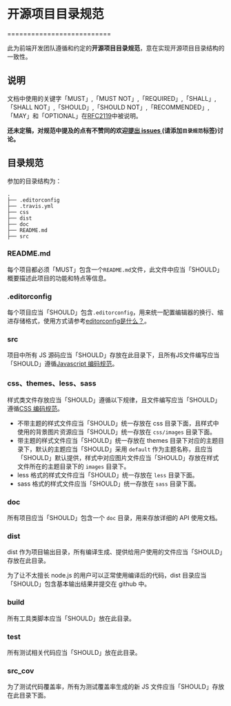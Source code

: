 # 开源项目目录规范
==========================

此为前端开发团队遵循和约定的**开源项目目录规范**，意在实现开源项目目录结构的一致性。

## 说明
文档中使用的关键字「MUST」,「MUST NOT」,「REQUIRED」,「SHALL」,「SHALL
NOT」,「SHOULD」,「SHOULD NOT」,「RECOMMENDED」,「MAY」和「OPTIONAL」在[RFC2119](http://oss.org.cn/man/develop/rfc/RFC2119.txt)中被说明。

**还未定稿，对规范中提及的点有不赞同的欢迎[提出 issues ](https://github.com/fex-team/styleguide/issues/new)(请添加`目录规范`标签)讨论。**

## 目录规范

参加的目录结构为：

```
.
├── .editorconfig
├── .travis.yml
├── css
├── dist
├── doc
├── README.md
├── src
```

### README.md

每个项目都必须「MUST」包含一个`README.md`文件，此文件中应当「SHOULD」概要描述此项目的功能和特点等信息。

### .editorconfig

每个项目应当「SHOULD」包含`.editorconfig`，用来统一配置编辑器的换行、缩进存储格式，使用方式请参考[editorconfig是什么？](https://github.com/fex-team/styleguide/blob/master/editorconfig.md)。

### src

项目中所有 JS 源码应当「SHOULD」存放在此目录下，且所有JS文件编写应当「SHOULD」遵循[Javascript 编码规范](https://github.com/fex-team/styleguide/blob/master/javascript.md)。

### css、themes、less、sass

样式类文件存放应当「SHOULD」遵循以下规律，且文件编写应当「SHOULD」遵循[CSS 编码规范](https://github.com/fex-team/styleguide/blob/master/css.md)。

* 不带主题的样式文件应当「SHOULD」统一存放在 css 目录下面，且样式中使用的背景图片资源应当「SHOULD」统一存放在 `css/images` 目录下面。
* 带主题的样式文件应当「SHOULD」统一存放在 themes 目录下对应的主题目录下，默认的主题应当「SHOULD」采用 `default` 作为主题名称，且应当「SHOULD」默认提供，样式中对应图片文件应当「SHOULD」存放在样式文件所在的主题目录下的 `images` 目录下。
* less 格式的样式文件应当「SHOULD」统一存放在 `less` 目录下面。
* sass 格式的样式文件应当「SHOULD」统一存放在 `sass` 目录下面。

### doc

所有项目应当「SHOULD」包含一个 `doc` 目录，用来存放详细的 API 使用文档。

### dist

dist 作为项目输出目录，所有编译生成、提供给用户使用的文件应当「SHOULD」存放在此目录。

为了让不太擅长 node.js 的用户可以正常使用编译后的代码，dist 目录应当「SHOULD」包含基本输出结果并提交在 github 中。

### build

所有工具类脚本应当「SHOULD」放在此目录。

### test

所有测试相关代码应当「SHOULD」放在此目录。

### src_cov

为了测试代码覆盖率，所有为测试覆盖率生成的新 JS 文件应当「SHOULD」存放在此目录下面。
